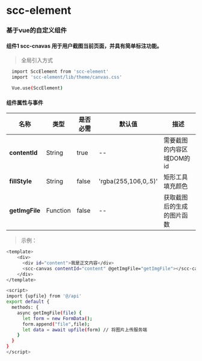 # scc-element
### 基于vue的自定义组件

#### 组件1 scc-cnavas 用于用户截图当前页面，并具有简单标注功能。
> 全局引入方式
```bash
  import SccElement from 'scc-element'
  import 'scc-element/lib/theme/canvas.css'

  Vue.use(SccElement)
```

#### 组件属性与事件
|名称|类型|是否必需|默认值|描述|
|---|---|---|---|---|
|**contentId**|String|true|-- |需要截图的内容区域DOM的id|
|**fillStyle**|String|false|'rgba(255,106,0,.5)'|矩形工具填充颜色|
|**getImgFile**|Function|false|-- |获取截图后的生成的图片函数|



>示例：
```bash
<template>
    <div>
      <div id="content">我是正文内容</div>
      <scc-canvas contentId="content" @getImgFile="getImgFile"></scc-canvas>
    </div>
</template>

<script>
import {upfile} from '@/api'
export default {
  methods: {
    async getImgFile(file) {
      let form = new FormData();
      form.append("file",file);
      let data = await upfile(form) // 将图片上传服务端
    }
  }
}
</script>
```


